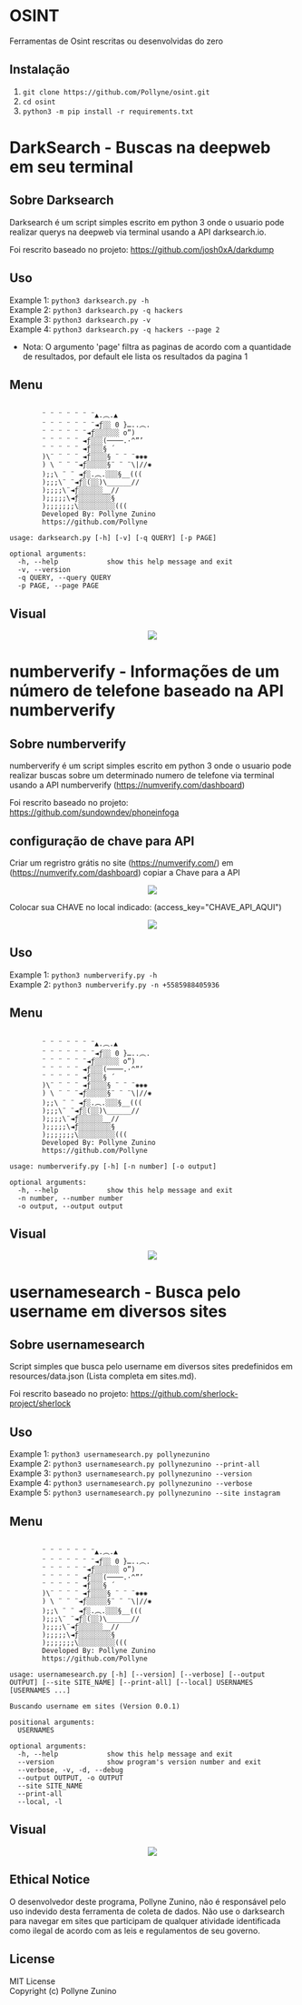 # OSINT
Ferramentas de Osint rescritas ou desenvolvidas do zero

## Instalação
1) ``git clone https://github.com/Pollyne/osint.git``<br/>
2) ``cd osint``<br/>
3) ``python3 -m pip install -r requirements.txt``<br/>

# DarkSearch - Buscas na deepweb em seu terminal 

## Sobre Darksearch
Darksearch é um script simples escrito em python 3 onde o usuario pode realizar querys na deepweb via terminal usando a API darksearch.io. 

Foi rescrito baseado no projeto: https://github.com/josh0xA/darkdump

## Uso 
Example 1: ``python3 darksearch.py -h``<br/>
Example 2: ``python3 darksearch.py -q hackers``<br/>
Example 3: ``python3 darksearch.py -v``<br/>
Example 4: ``python3 darksearch.py -q hackers --page 2``<br/>
 - Nota: O argumento 'page' filtra as paginas de acordo com a quantidade de resultados, por default ele lista os resultados da pagina 1 <br/>

## Menu
```

        ¨ ¨ ¨ ¨ ¨ ¨ ¨▲.︵.▲
        ¨ ¨ ¨ ¨ ¨ ¨ ¨◄ƒ░░ 0 }…..︵.
        ¨ ¨ ¨ ¨ ¨ ¨◄ƒ░░░░░░ o”)
        ¨ ¨ ¨ ¨ ¨ ◄ƒ░░░(────.·^”’
        ¨ ¨ ¨ ¨ ¨ ◄ƒ░░░§ ´
        )\¨ ¨ ¨ ¨ ◄ƒ░░░░§ ¨ ¨ ¨✺✺✺
        ) \ ¨ ¨ ¨◄ƒ░░░░░§¨ ¨ ¨\|//✺
        );;\ ¨ ¨ ◄ƒ░.︵.░░░§__(((
        );;;\¨ ¨◄ƒ░(░░)\______//
        );;;;\¨◄ƒ░░░░░░__//
        );;;;;\◄ƒ░░░░░░░░§
        );;;;;;;\░░░░░░░░░(((
        Developed By: Pollyne Zunino
        https://github.com/Pollyne      
            
usage: darksearch.py [-h] [-v] [-q QUERY] [-p PAGE]

optional arguments:
  -h, --help            show this help message and exit
  -v, --version
  -q QUERY, --query QUERY
  -p PAGE, --page PAGE

```
## Visual
<p align="center">
  <img src="https://github.com/Pollyne/osint/blob/main/imagens/darksearch_output.png?raw=true">
</p>

# numberverify - Informações de um número de telefone baseado na API numberverify

## Sobre numberverify
numberverify é um script simples escrito em python 3 onde o usuario pode realizar buscas sobre um determinado numero de telefone via terminal usando a API numberverify (https://numverify.com/dashboard)

Foi rescrito baseado no projeto: https://github.com/sundowndev/phoneinfoga

## configuração de chave para API

Criar um regristro grátis no site (https://numverify.com/) em (https://numverify.com/dashboard) copiar a Chave para a API 

<p align="center">
  <img src="https://github.com/Pollyne/osint/blob/main/imagens/chave_numberverify.png?raw=true">
</p>

Colocar sua CHAVE no local indicado: (access_key="CHAVE_API_AQUI")

<p align="center">
  <img src="https://github.com/Pollyne/osint/blob/main/imagens/chave_api.png?raw=true">
</p>

## Uso 
Example 1: ``python3 numberverify.py -h``<br/>
Example 2: ``python3 numberverify.py -n +5585988405936``<br/>

## Menu
```

        ¨ ¨ ¨ ¨ ¨ ¨ ¨▲.︵.▲
        ¨ ¨ ¨ ¨ ¨ ¨ ¨◄ƒ░░ 0 }…..︵.
        ¨ ¨ ¨ ¨ ¨ ¨◄ƒ░░░░░░ o”)
        ¨ ¨ ¨ ¨ ¨ ◄ƒ░░░(────.·^”’
        ¨ ¨ ¨ ¨ ¨ ◄ƒ░░░§ ´
        )\¨ ¨ ¨ ¨ ◄ƒ░░░░§ ¨ ¨ ¨✺✺✺
        ) \ ¨ ¨ ¨◄ƒ░░░░░§¨ ¨ ¨\|//✺
        );;\ ¨ ¨ ◄ƒ░.︵.░░░§__(((
        );;;\¨ ¨◄ƒ░(░░)\______//
        );;;;\¨◄ƒ░░░░░░__//
        );;;;;\◄ƒ░░░░░░░░§
        );;;;;;;\░░░░░░░░░(((
        Developed By: Pollyne Zunino
        https://github.com/Pollyne      
            
usage: numberverify.py [-h] [-n number] [-o output]

optional arguments:
  -h, --help            show this help message and exit
  -n number, --number number
  -o output, --output output

```

## Visual
<p align="center">
  <img src="https://github.com/Pollyne/osint/blob/main/imagens/numberverify_output.png?raw=true">
</p>

# usernamesearch - Busca pelo username em diversos sites 

## Sobre usernamesearch
Script simples que busca pelo username em diversos sites predefinidos em resources/data.json (Lista completa em sites.md). 

Foi rescrito baseado no projeto: https://github.com/sherlock-project/sherlock

## Uso 

Example 1: ``python3 usernamesearch.py pollynezunino``<br/>
Example 2: ``python3 usernamesearch.py pollynezunino --print-all``<br/>
Example 3: ``python3 usernamesearch.py pollynezunino --version``<br/>
Example 4: ``python3 usernamesearch.py pollynezunino --verbose``<br/>
Example 5: ``python3 usernamesearch.py pollynezunino --site instagram``<br/>

## Menu
```

        ¨ ¨ ¨ ¨ ¨ ¨ ¨▲.︵.▲
        ¨ ¨ ¨ ¨ ¨ ¨ ¨◄ƒ░░ 0 }…..︵.
        ¨ ¨ ¨ ¨ ¨ ¨◄ƒ░░░░░░ o”)
        ¨ ¨ ¨ ¨ ¨ ◄ƒ░░░(────.·^”’
        ¨ ¨ ¨ ¨ ¨ ◄ƒ░░░§ ´
        )\¨ ¨ ¨ ¨ ◄ƒ░░░░§ ¨ ¨ ¨✺✺✺
        ) \ ¨ ¨ ¨◄ƒ░░░░░§¨ ¨ ¨\|//✺
        );;\ ¨ ¨ ◄ƒ░.︵.░░░§__(((
        );;;\¨ ¨◄ƒ░(░░)\______//
        );;;;\¨◄ƒ░░░░░░__//
        );;;;;\◄ƒ░░░░░░░░§
        );;;;;;;\░░░░░░░░░(((
        Developed By: Pollyne Zunino
        https://github.com/Pollyne      
            
usage: usernamesearch.py [-h] [--version] [--verbose] [--output OUTPUT] [--site SITE_NAME] [--print-all] [--local] USERNAMES [USERNAMES ...]

Buscando username em sites (Version 0.0.1)

positional arguments:
  USERNAMES

optional arguments:
  -h, --help            show this help message and exit
  --version             show program's version number and exit
  --verbose, -v, -d, --debug
  --output OUTPUT, -o OUTPUT
  --site SITE_NAME
  --print-all
  --local, -l

```

## Visual
<p align="center">
  <img src="https://github.com/Pollyne/osint/blob/main/imagens/username_search.png?raw=true">
</p>

## Ethical Notice
O desenvolvedor deste programa, Pollyne Zunino, não é responsável pelo uso indevido desta ferramenta de coleta de dados. Não use o darksearch para navegar em sites que participam de qualquer atividade identificada como ilegal de acordo com as leis e regulamentos de seu governo.

## License 
MIT License<br/>
Copyright (c) Pollyne Zunino

